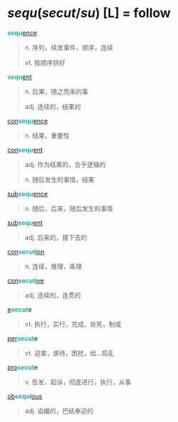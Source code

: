 # _sequ_(_secut_/_su_) [L] = follow

<b style="color: #20B2AA;">sequ</b>[ence](-ence.md)
> n. 序列，续发事件，顺序，连续
>
> vt. 按顺序排好

<b style="color: #20B2AA;">sequ</b>[ent](-ent.md)
> n. 后果，随之而来的事
>
> adj. 连续的，结果的

[con](com-.md)<b style="color: #20B2AA;">sequ</b>[ence](-ence.md)
> n. 结果，重要性

[con](com-.md)<b style="color: #20B2AA;">sequ</b>[ent](-ent.md)
> adj. 作为结果的，合乎逻辑的
>
> n. 随后发生的事情，结果

[sub](sub-.md)<b style="color: #20B2AA;">sequ</b>[ence](-ence.md)
> n. 随后，后来，随后发生的事情

[sub](sub-.md)<b style="color: #20B2AA;">sequ</b>[ent](-ent.md)
> adj. 后来的，接下去的

[con](com-.md)<b style="color: #20B2AA;">secut</b>[ion](-ion.md)
> n. 连续，推理，条理

[con](com-.md)<b style="color: #20B2AA;">secut</b>[ive](-ive.md)
> adj. 连续的，连贯的

[e](ex-.md)<b style="color: #20B2AA;">xecut</b>e
> vt. 执行，实行，完成，处死，制成

[per](per-.md)<b style="color: #20B2AA;">secut</b>e
> vt. 迫害，虐待，困扰，给...捣乱

[pro](pro-.md)<b style="color: #20B2AA;">secut</b>e
> v. 告发，起诉，彻底进行，执行，从事

[ob](ob-.md)<b style="color: #20B2AA;">sequ</b>i[ous](-ous.md)
> adj. 谄媚的，巴结奉迎的